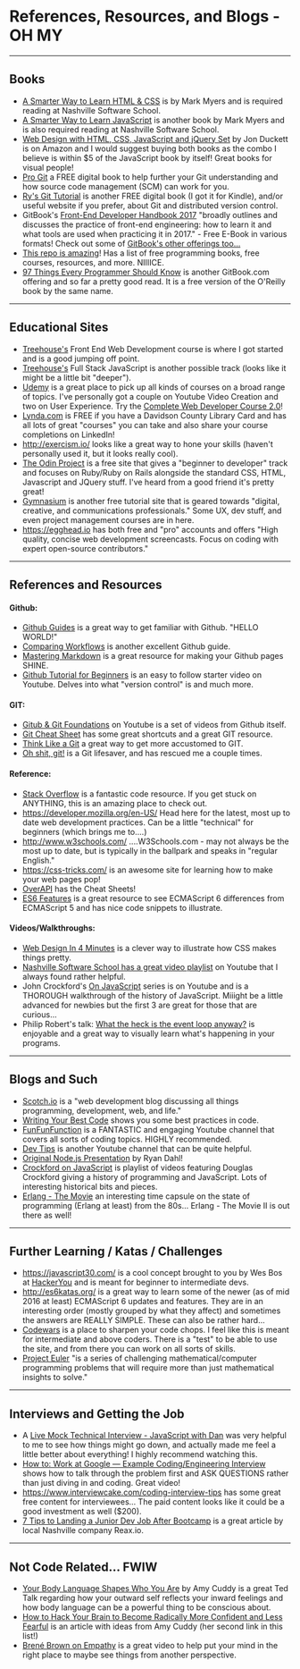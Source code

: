 # References, Resources, and Blogs - OH MY 

*** 
## Books 
- [A Smarter Way to Learn HTML & CSS](https://www.amazon.com/Smarter-Way-Learn-HTML-CSS/dp/150867387X/ref=pd_bxgy_14_img_2?_encoding=UTF8&psc=1&refRID=2DVYKSXB5XPP2CYGE87R) is by Mark Myers and is required reading at Nashville Software School. 
- [A Smarter Way to Learn JavaScript](https://www.amazon.com/Smarter-JavaScript-tech-assisted-approach-requires/dp/1497408180/ref=pd_sim_14_2?_encoding=UTF8&psc=1&refRID=XTDA4VDWEYNHN5ZZXHAT) is another book by Mark Myers and is also required reading at Nashville Software School. 
- [Web Design with HTML, CSS, JavaScript and jQuery Set](https://www.amazon.com/Web-Design-HTML-JavaScript-jQuery/dp/1118907442/ref=la_B001IR3Q7I_1_1?s=books&ie=UTF8&qid=1483520705&sr=1-1) by Jon Duckett is on Amazon and I would suggest buying both books as the combo I believe is within $5 of the JavaScript book by itself! Great books for visual people! 
- [Pro Git](https://git-scm.com/book/en/v2) a FREE digital book to help further your Git understanding and how source code management (SCM) can work for you.
- [Ry's Git Tutorial](http://rypress.com/tutorials/git/index) is another FREE digital book (I got it for Kindle), and/or useful website if you prefer, about Git and distributed version control.
- GitBook's [Front-End Developer Handbook 2017](https://www.gitbook.com/book/frontendmasters/front-end-handbook-2017/details) "broadly outlines and discusses the practice of front-end engineering: how to learn it and what tools are used when practicing it in 2017." - Free E-Book in various formats! Check out some of [GitBook's other offerings too...](https://www.gitbook.com/explore)  
- [This repo is amazing](https://github.com/vhf/free-programming-books)! Has a list of free programming books, free courses, resources, and more. NIIIICE.
- [97 Things Every Programmer Should Know](https://www.gitbook.com/book/97-things-every-x-should-know/97-things-every-programmer-should-know/details) is another GitBook.com offering and so far a pretty good read. It is a free version of the O'Reilly book by the same name.

*** 
## Educational Sites 
- [Treehouse's](https://teamtreehouse.com/tracks/front-end-web-development) Front End Web Development course is where I got started and is a good jumping off point. 
- [Treehouse's](https://teamtreehouse.com/tracks/full-stack-javascript) Full Stack JavaScript is another possible track (looks like it might be a little bit "deeper"). 
- [Udemy](https://www.udemy.com) is a great place to pick up all kinds of courses on a broad range of topics. I've personally got a couple on Youtube Video Creation and two on User Experience. Try the [Complete Web Developer Course 2.0](https://www.udemy.com/the-complete-web-developer-course-2/)! 
- [Lynda.com](https://www.lynda.com/) is FREE if you have a Davidson County Library Card and has all lots of great "courses" you can take and also share your course completions on LinkedIn! 
- http://exercism.io/ looks like a great way to hone your skills (haven't personally used it, but it looks really cool). 
- [The Odin Project](http://www.theodinproject.com/) is a free site that gives a "beginner to developer" track and focuses on Ruby/Ruby on Rails alongside the standard CSS, HTML, Javascript and JQuery stuff. I've heard from a good friend it's pretty great!
- [Gymnasium](http://gymnasium.aquent.com/) is another free tutorial site that is geared towards "digital, creative, and communications professionals." Some UX, dev stuff, and even project management courses are in here. 
- https://egghead.io has both free and "pro" accounts and offers "High quality, concise web development screencasts. Focus on coding with expert open-source contributors." 

*** 
## References and Resources 
#### Github:
- [Github Guides](https://guides.github.com/) is a great way to get familiar with Github. "HELLO WORLD!" 
- [Comparing Workflows](https://www.atlassian.com/git/tutorials/comparing-workflows) is another excellent Github guide. 
- [Mastering Markdown](https://guides.github.com/features/mastering-markdown/) is a great resource for making your Github pages SHINE. 
- [Github Tutorial for Beginners](https://www.youtube.com/watch?v=0fKg7e37bQE) is an easy to follow starter video on Youtube. Delves into what "version control" is and much more. 

#### GIT: 
- [Gitub & Git Foundations](https://www.youtube.com/playlist?list=PLg7s6cbtAD15G8lNyoaYDuKZSKyJrgwB-) on Youtube is a set of videos from Github itself.  
- [Git Cheat Sheet](https://www.git-tower.com/blog/git-cheat-sheet/) has some great shortcuts and a great GIT resource.
- [Think Like a Git](http://think-like-a-git.net/) a great way to get more accustomed to GIT. 
- [Oh shit, git!](http://ohshitgit.com/) is a Git lifesaver, and has rescued me a couple times. 

#### Reference: 
- [Stack Overflow](http://stackoverflow.com/) is a fantastic code resource. If you get stuck on ANYTHING, this is an amazing place to check out.
- https://developer.mozilla.org/en-US/ Head here for the latest, most up to date web development practices. Can be a little "technical" for beginners (which brings me to....) 
- http://www.w3schools.com/ ....W3Schools.com - may not always be the most up to date, but is typically in the ballpark and speaks in "regular English." 
- https://css-tricks.com/ is an awesome site for learning how to make your web pages pop! 
- [OverAPI](http://overapi.com/) has the Cheat Sheets! 
- [ES6 Features](http://es6-features.org) is a great resource to see ECMAScript 6 differences from ECMAScript 5 and has nice code snippets to illustrate. 

#### Videos/Walkthroughs: 
- [Web Design In 4 Minutes](http://jgthms.com/web-design-in-4-minutes/) is a clever way to illustrate how CSS makes things pretty. 
- [Nashville Software School has a great video playlist](https://www.youtube.com/playlist?list=PLX0ucpUE_qIOUsxGNEPpP9yonb4zerVIC) on Youtube that I always found rather helpful. 
- John Crockford's [On JavaScript](https://www.youtube.com/playlist?list=PL7664379246A246CB) series is on Youtube and is a THOROUGH walkthrough of the history of JavaScript. Miiight be a little advanced for newbies but the first 3 are great for those that are curious... 
- Philip Robert's talk: [What the heck is the event loop anyway?](https://www.youtube.com/watch?v=8aGhZQkoFbQ&index=6&list=PLyZreCPOwYNna5TZmIBlSoIpY2lNrF0oA) is enjoyable and a great way to visually learn what's happening in your programs. 

*** 
## Blogs and Such 
- [Scotch.io](https://scotch.io/) is a "web development blog discussing all things programming, development, web, and life." 
- [Writing Your Best Code](http://learn.shayhowe.com/html-css/writing-your-best-code/) shows you some best practices in code. 
- [FunFunFunction](https://www.youtube.com/playlist?list=PL0zVEGEvSaeFSwPn06GKArptSxiP1Gff8) is a FANTASTIC and engaging Youtube channel that covers all sorts of coding topics. HIGHLY recommended. 
- [Dev Tips](https://www.youtube.com/channel/UCyIe-61Y8C4_o-zZCtO4ETQ) is another Youtube channel that can be quite helpful. 
- [Original Node.js Presentation](https://youtu.be/ztspvPYybIY) by Ryan Dahl!
- [Crockford on JavaScript](https://www.youtube.com/playlist?list=PL7664379246A246CB) is playlist of videos featuring Douglas Crockford giving a history of programming and JavaScript. Lots of interesting historical bits and pieces.
- [Erlang - The Movie](https://www.youtube.com/watch?v=xrIjfIjssLE) an interesting time capsule on the state of programming (Erlang at least) from the 80s... Erlang - The Movie II is out there as well!

*** 
## Further Learning / Katas / Challenges 
- https://javascript30.com/ is a cool concept brought to you by Wes Bos at [HackerYou](http://hackeryou.com/) and is meant for beginner to intermediate devs. 
- http://es6katas.org/ is a great way to learn some of the newer (as of mid 2016 at least) ECMAScript 6 updates and features. They are in an interesting order (mostly grouped by what they affect) and sometimes the answers are REALLY SIMPLE. These can also be rather hard... 
- [Codewars](https://www.codewars.com/) is a place to sharpen your code chops. I feel like this is meant for intermediate and above coders. There is a "test" to be able to use the site, and from there you can work on all sorts of skills. 
- [Project Euler](https://projecteuler.net/) "is a series of challenging mathematical/computer programming problems that will require more than just mathematical insights to solve."

*** 
## Interviews and Getting the Job
- A [Live Mock Technical Interview - JavaScript with Dan](https://www.codementor.io/officehours/1335595426/live-mock-interview-javascript-front-end) was very helpful to me to see how things might go down, and actually made me feel a little better about everything! I highly recommend watching this.
- [How to: Work at Google — Example Coding/Engineering Interview](https://youtu.be/XKu_SEDAykw) shows how to talk through the problem first and ASK QUESTIONS rather than just diving in and coding. Great video!
- https://www.interviewcake.com/coding-interview-tips has some great free content for interviewees... The paid content looks like it could be a good investment as well ($200).
- [7 Tips to Landing a Junior Dev Job After Bootcamp](https://www.reax.io/blog/2016/08/30/7-tips-to-landing-a-junior-dev-job-after-bootcamp/) is a great article by local Nashville company Reax.io.

*** 
## Not Code Related... FWIW
- [Your Body Language Shapes Who You Are](https://www.youtube.com/watch?v=Ks-_Mh1QhMc) by Amy Cuddy is a great Ted Talk regarding how your outward self reflects your inward feelings and how body language can be a powerful thing to be conscious about.
- [How to Hack Your Brain to Become Radically More Confident and Less Fearful](http://observer.com/2016/06/how-to-hack-your-brain-to-become-radically-more-confident-and-less-fearful/) is an article with ideas from Amy Cuddy (her second link in this list!)
- [Brené Brown on Empathy](https://youtu.be/1Evwgu369Jw?t=8s) is a great video to help put your mind in the right place to maybe see things from another perspective.

